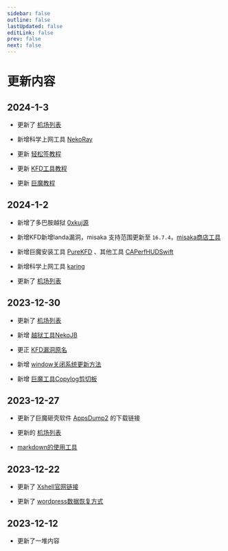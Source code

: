 ```yaml
---
sidebar: false
outline: false
lastUpdated: false
editLink: false
prev: false
next: false
---
```


# 更新内容



## 2024-1-3


* 更新了 [机场列表](../gfw/channel/)

* 新增科学上网工具 [NekoRay](../gfw/proxy/index.md)

* 更新 [轻松签教程](../iPhone/sign/esign.md)

* 更新 [KFD工具教程](../iPhone/kfd/)

* 更新 [巨魔教程](../iPhone/sign/TrollStore.md)




## 2024-1-2

* 新增了多巴胺越狱 [0xkuj源](../iPhone/Jailbreak/Dopamine.md#其他插件)

* 新增KFD新增landa漏洞，misaka 支持范围更新至 `16.7.4`，[misaka商店工具](../iPhone/kfd/index.md#misaka商店)

* 新增巨魔安装工具 [PureKFD](../iPhone/sign/TrollStore.md#purekfd) 、其他工具 [CAPerfHUDSwift](../iPhone/sign/TrollStore.md#工具类)

* 新增科学上网工具 [karing](../gfw/proxy/index.md)

* 更新了 [机场列表](../gfw/channel/)




## 2023-12-30

* 更新了 [机场列表](../gfw/channel/)

* 新增 [越狱工具NekoJB](../iPhone/Jailbreak/)

* 更正 [KFD漏洞原名](../iPhone/kfd/)

* 新增 [window关闭系统更新方法](../daily/win11/index.md#关闭windows自动更新)

* 新增 [巨魔工具Copylog剪切板](../iPhone/sign/TrollStore.md)




## 2023-12-27

* 更新了巨魔砸壳软件 [AppsDump2](https://www.mediafire.com/file/qslrr64a6cm31uj/AppDump2_2.0.5.ipa/file) 的下载链接

* 更新的 [机场列表](../gfw/channel/)

* [markdown的使用工具](../daily/markdown/index.md#演示工具)



## 2023-12-22

* 更新了 [Xshell官网链接](../website/Xshell/)

* 更新了 [wordpress数据恢复方式](../website/wordpress/index.md#疑问解答)



## 2023-12-12

* 更新了一堆内容

